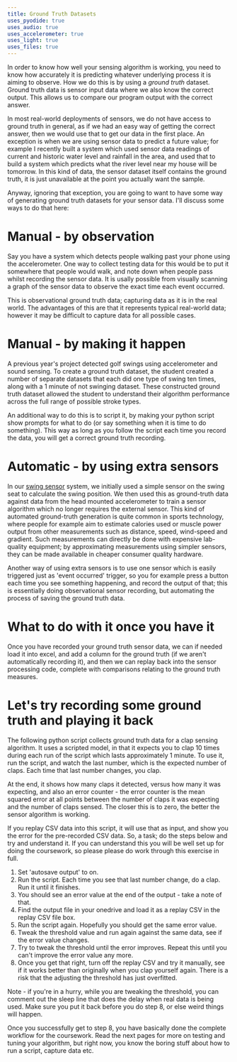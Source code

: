 ```yaml
---
title: Ground Truth Datasets
uses_pyodide: true
uses_audio: true
uses_accelerometer: true
uses_light: true 
uses_files: true
---
```

In order to know how well your sensing algorithm is working, you need to know how accurately it is predicting whatever underlying process it is aiming to observe. How we do this is by using a *ground truth* dataset. Ground truth data is sensor input data where we also know the correct output. This allows us to compare our program output with the correct answer.

In most real-world deployments of sensors, we do not have access to ground truth in general, as if we had an easy way of getting the correct answer, then we would use that to get our data in the first place. An exception is when we are using sensor data to predict a future value; for example I recently built a system which used sensor data readings of current and historic water level and rainfall in the area, and used that to build a system which predicts what the river level near my house will be tomorrow. In this kind of data, the sensor dataset itself contains the ground truth, it is just unavailable at the point you actually want the sample.

Anyway, ignoring that exception, you are going to want to have some way of generating ground truth datasets for your sensor data. I'll discuss some ways to do that here:

# Manual - by observation

Say you have a system which detects people walking past your phone using the accelerometer. One way to collect testing data for this would be to put it somewhere that people would walk, and note down when people pass whilst recording the sensor data. It is usally possible from visually scanning a graph of the sensor data to observe the exact time each event occurred.

This is observational ground truth data; capturing data as it is in the real world. The advantages of this are that it represents typical real-world data; however it may be difficult to capture data for all possible cases.

# Manual - by making it happen

A previous year's project detected golf swings using accelerometer and sound sensing. To create a ground truth dataset, the student created a number of separate datasets that each did one type of swing ten times, along with a 1 minute of not swinging dataset. These constructed ground truth dataset allowed the student to understand their algorithm performance across the full range of possible stroke types.

An additional way to do this is to script it, by making your python script show prompts for what to do (or say something when it is time to do something). This way as long as you follow the script each time you record the data, you will get a correct ground truth recording.

# Automatic - by using extra sensors

In our 
[swing sensor](http://localhost:4000/lessons/5.Combining_Sensors/combining_4.html#swing-angle-detection) system, we initially used a simple sensor on the swing seat to calculate the swing position. We then used this as ground-truth data against data from the head mounted accelerometer to train a sensor algorithm which no longer requires the external sensor. This kind of automated ground-truth generation is quite common in sports technology, where people for example aim to estimate calories used or muscle power output from other measurements such as distance, speed, wind-speed and gradient. Such measurements can directly be done with expensive lab-quality equipment; by approximating measurements using simpler sensors, they can be made available in cheaper consumer quality hardware.

Another way of using extra sensors is to use one sensor which is easily triggered just as 'event occurred' trigger, so you for example press a button each time you see something happening, and record the output of that; this is essentially doing observational sensor recording, but automating the process of saving the ground truth data.

# What to do with it once you have it

Once you have recorded your ground truth sensor data, we can if needed load it into excel, and add a column for the ground truth (if we aren't automatically recording it), and then we can replay back into the sensor processing code, complete with comparisons relating to the ground truth measures.

# Let's try recording some ground truth and playing it back

The following python script collects ground truth data for a clap sensing algorithm. It uses a scripted model, in that it expects you to clap 10 times during each run of the script which lasts approximately 1 minute. To use it, run the script, and watch the last number, which is the expected number of claps. Each time that last number changes, you clap. 

At the end, it shows how many claps it detected, versus how many it was expecting, and also an error counter - the error counter is the mean squared error at all points between the number of claps it was expecting and the number of claps sensed. The closer this is to zero, the better the sensor algorithm is working.

If you replay CSV data into this script, it will use that as input, and show you the error for the pre-recorded CSV data. So, a task; do the steps below and try and understand it. If you can understand this you will be well set up for doing the coursework, so please please do work through this exercise in full.

1. Set 'autosave output' to on.
2. Run the script. Each time you see that last number change, do a clap. Run it until it finishes.
3. You should see an error value at the end of the output - take a note of that.
4. Find the output file in your onedrive and load it as a replay CSV in the replay CSV file box.
5. Run the script again. Hopefully you should get the same error value.
6. Tweak the threshold value and run again against the same data, see if the error value changes.
7. Try to tweak the threshold until the error improves. Repeat this until you can't improve the error value any more.
8. Once you get that right, turn off the replay CSV and try it manually, see if it works better than originally when you clap yourself again. There is a risk that the adjusting the threshold has just overfitted.

Note - if you're in a hurry, while you are tweaking the threshold, you can comment out the sleep line that does the delay when real data is being used. Make sure you put it back before you do step 8, or else weird things will happen.

Once you successfully get to step 8, you have basically done the complete workflow for the coursework. Read the next pages for more on testing and tuning your algorithm, but right now, you know the boring stuff about how to run a script, capture data etc.

<script>
makeReplayController();
makePyodideBox({codeString:
`THRESHOLD=.5
DELAY=0.01

import time
import sensors
import speech
import graphs
REPLAY=sensors.replayer.has_replay()

bangs_expected=0
bangs_detected=0

error_accumulator=0
error_count=0

# sep="," means to output in CSV format
# 4 columns - time, raw sound, bangs detected, bangs expected
print("time","sound","bangs_detected","bangs_expected",sep=",")

# run for 1 minute, bangs every 5 seconds after 10 seconds
last_second=0
start_time=time.time()

# lets graph everything too
graphs.set_style("sound","rgb(255,0,0)",0,1)
graphs.set_style("bangs detected","rgb(0,255,0)",0,10,subgraph_y=1)
graphs.set_style("bangs expected","rgb(0,0,255)",0,10,subgraph_y=1) 


while True:
    # if we are replaying, read sensor value and time from the replayer
    # not the actual sensors            
    if REPLAY:
        sound,this_time=sensors.replayer.get_level("sound","time")
    else:
        sound=sensors.sound.get_level()
        # how long since we started running
        this_time=time.time()-start_time
    # quit after 60 seconds
    if this_time>=60:
        break
    # integer value of time = seconds since start
    this_second=int(this_time)
    # say the script on 5 second intervals
    if this_second != last_second:
        if (this_second%5)==0 and this_second>=10:
            speech.say("Bang")
            bangs_expected+=1
    # keep track of the previous second, so we can do things on
    # changes in the value
    last_second=this_second
    # do the threshold here
    if sound>THRESHOLD:
        # detected a bang
        bangs_detected+=1
    error_accumulator+=(bangs_detected-bangs_expected)**2
    error_count+=1
    # if you want, comment out this line when doing replay
    # and you can get the results quicker
    time.sleep(DELAY)
    print(this_time,sound,bangs_detected,bangs_expected,sep=',')
    graphs.on_value("sound",sound)
    graphs.on_value("bangs detected",bangs_detected)
    graphs.on_value("bangs expected",bangs_expected)

# this error total is the mean difference between bangs_expected and bangs_detected
# there are probably better ways to do this error, see next page
print("ERROR at end:",error_accumulator/error_count, "Bangs detected:",bangs_detected, "Expected:",bangs_expected)
`,
hasConsole:true,hasGraph:true,showCode:true,editable:true,showFileButtons:true,caption:"Put your code into here to test it"})
</script>
